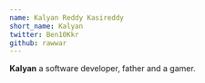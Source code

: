 ```yaml
---
name: Kalyan Reddy Kasireddy
short_name: Kalyan
twitter: Ben10Kkr
github: rawwar
---
```


**Kalyan**  a software developer, father and a gamer.
